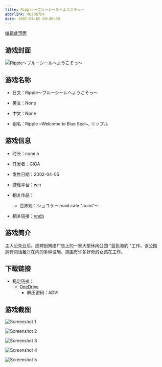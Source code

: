 ```yaml
---
title: Ripple～ブルーシールへようこそっ～
abbrlink: 4b536fb4
date: 2002-04-05 00:00:00
---
```

[编辑此页面](https://github.com/ACG-3/ADV3-source/blob/main/source/_posts/games/Ripple%EF%BD%9E%E3%83%96%E3%83%AB%E3%83%BC%E3%82%B7%E3%83%BC%E3%83%AB%E3%81%B8%E3%82%88%E3%81%86%E3%81%93%E3%81%9D%E3%81%A3%EF%BD%9E.md)

## 游戏封面

![Ripple～ブルーシールへようこそっ～](https://pan.timero.xyz/d/onedrive/img_lib_001/Ripple%EF%BD%9E%E3%83%96%E3%83%AB%E3%83%BC%E3%82%B7%E3%83%BC%E3%83%AB%E3%81%B8%E3%82%88%E3%81%86%E3%81%93%E3%81%9D%E3%81%A3%EF%BD%9E_cover.avif)


## 游戏名称

- 日文：Ripple～ブルーシールへようこそっ～
- 英文：None
- 中文：None

- 别名：Ripple ~Welcome to Blue Seal~, リップル


## 游戏信息

- 时长：none h
- 开发者：GIGA
- 发售日期：2002-04-05
- 游戏平台：win
- 相关作品：
   - 世界观：ショコラ ～maid cafe "curio"～

- 相关链接：[vndb](https://vndb.org/v4984)


## 游戏简介

主人公失业后，应聘到网络广告上的一家大型休闲公园 "蓝色海豹 "工作，该公园拥有包括餐厅在内的多种设施。周围有许多好奇的女孩在工作。




## 下载链接

- 稳定链接：
    - [OneDrive](https://pan.timero.xyz/onedrive/adv_lib_001/Ripple%EF%BD%9E%E3%83%96%E3%83%AB%E3%83%BC%E3%82%B7%E3%83%BC%E3%83%AB%E3%81%B8%E3%82%88%E3%81%86%E3%81%93%E3%81%9D%E3%81%A3%EF%BD%9E)
        - 解压密码：ADV!



## 游戏截图


![Screenshot 1](https://pan.timero.xyz/d/onedrive/img_lib_001/Ripple%EF%BD%9E%E3%83%96%E3%83%AB%E3%83%BC%E3%82%B7%E3%83%BC%E3%83%AB%E3%81%B8%E3%82%88%E3%81%86%E3%81%93%E3%81%9D%E3%81%A3%EF%BD%9E_Screenshot_1.avif)

![Screenshot 2](https://pan.timero.xyz/d/onedrive/img_lib_001/Ripple%EF%BD%9E%E3%83%96%E3%83%AB%E3%83%BC%E3%82%B7%E3%83%BC%E3%83%AB%E3%81%B8%E3%82%88%E3%81%86%E3%81%93%E3%81%9D%E3%81%A3%EF%BD%9E_Screenshot_2.avif)

![Screenshot 3](https://pan.timero.xyz/d/onedrive/img_lib_001/Ripple%EF%BD%9E%E3%83%96%E3%83%AB%E3%83%BC%E3%82%B7%E3%83%BC%E3%83%AB%E3%81%B8%E3%82%88%E3%81%86%E3%81%93%E3%81%9D%E3%81%A3%EF%BD%9E_Screenshot_3.avif)

![Screenshot 4](https://pan.timero.xyz/d/onedrive/img_lib_001/Ripple%EF%BD%9E%E3%83%96%E3%83%AB%E3%83%BC%E3%82%B7%E3%83%BC%E3%83%AB%E3%81%B8%E3%82%88%E3%81%86%E3%81%93%E3%81%9D%E3%81%A3%EF%BD%9E_Screenshot_4.avif)

![Screenshot 5](https://pan.timero.xyz/d/onedrive/img_lib_001/Ripple%EF%BD%9E%E3%83%96%E3%83%AB%E3%83%BC%E3%82%B7%E3%83%BC%E3%83%AB%E3%81%B8%E3%82%88%E3%81%86%E3%81%93%E3%81%9D%E3%81%A3%EF%BD%9E_Screenshot_5.avif)

